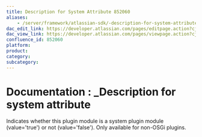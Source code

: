 ```yaml
---
title: Description for System Attribute 852060
aliases:
    - /server/framework/atlassian-sdk/-description-for-system-attribute-852060.html
dac_edit_link: https://developer.atlassian.com/pages/editpage.action?cjm=wozere&pageId=852060
dac_view_link: https://developer.atlassian.com/pages/viewpage.action?cjm=wozere&pageId=852060
confluence_id: 852060
platform:
product:
category:
subcategory:
---
```

# Documentation : \_Description for system attribute

Indicates whether this plugin module is a system plugin module (value='true') or not (value='false'). Only available for non-OSGi plugins.





















































































































































































































































